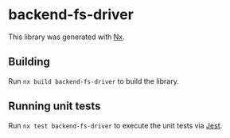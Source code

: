 # backend-fs-driver

This library was generated with [Nx](https://nx.dev).

## Building

Run `nx build backend-fs-driver` to build the library.

## Running unit tests

Run `nx test backend-fs-driver` to execute the unit tests via [Jest](https://jestjs.io).
